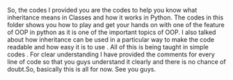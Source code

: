 So, the codes I provided you are the codes to help you know what inheritance means in Classes and how it works in Python. The codes in this folder shows you how to play and get your hands on with one of the feature of OOP in python as it is one of the important topics of OOP. I also talked about how inheritance can be used in a particular way to make the code readable and how easy it is to use . All of this is being taught in simple codes . For clear understanding I have provided the comments for every line of code so that you guys understand it clearly and there is no chance of doubt.So, basically this is all for now. See you guys.
